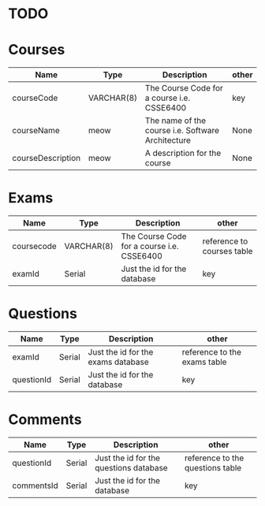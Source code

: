 # TODO

# Courses
| Name | Type | Description | other |
|----|----|----|----|
| courseCode | VARCHAR(8) | The Course Code for a course i.e. CSSE6400 | key |
| courseName | meow | The name of the course i.e. Software Architecture | None |
| courseDescription | meow | A description for the course | None |

# Exams
| Name | Type | Description | other |
|----|----|----|----|
| coursecode | VARCHAR(8) | The Course Code for a course i.e. CSSE6400 | reference to courses table |
| examId | Serial | Just the id for the database | key |

# Questions
| Name | Type | Description | other |
|----|----|----|----|
| examId | Serial | Just the id for the exams database | reference to the exams table |
| questionId | Serial | Just the id for the database | key |

# Comments
| Name | Type | Description | other |
|----|----|----|----|
| questionId | Serial | Just the id for the questions database | reference to the questions table |
| commentsId | Serial | Just the id for the database | key |
